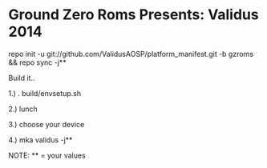 Ground Zero Roms Presents: Validus 2014
===========================================================================================================================

repo init -u git://github.com/ValidusAOSP/platform_manifest.git -b gzroms && repo sync -j**

Build it..

1.) . build/envsetup.sh

2.) lunch

3.) choose your device

4.) mka validus -j**


NOTE: ** = your values 





